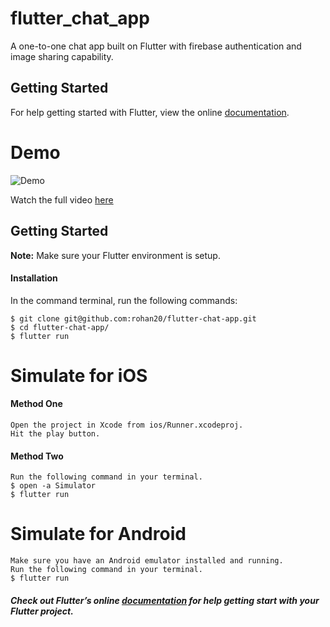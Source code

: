 # flutter_chat_app

A one-to-one chat app built on Flutter with firebase authentication and image sharing capability.

## Getting Started

For help getting started with Flutter, view the online
[documentation](https://flutter.io/).

# Demo
![Demo](https://github.com/rohan20/flutter-chat-app/blob/master/screenshots/flutter_chat_app_gif.gif)

Watch the full video <a href="https://www.youtube.com/watch?v=bpdKo3dj4-4">here</a>

## Getting Started
**Note:** Make sure your Flutter environment is setup.

#### Installation

In the command terminal, run the following commands:

    $ git clone git@github.com:rohan20/flutter-chat-app.git
    $ cd flutter-chat-app/
    $ flutter run

# Simulate for iOS
#### Method One
    
    Open the project in Xcode from ios/Runner.xcodeproj.
    Hit the play button.

#### Method Two

    Run the following command in your terminal.
    $ open -a Simulator
    $ flutter run

# Simulate for Android

    Make sure you have an Android emulator installed and running.
    Run the following command in your terminal.
    $ flutter run

##### Check out Flutter’s online [documentation](http://flutter.io/) for help getting start with your Flutter project.

